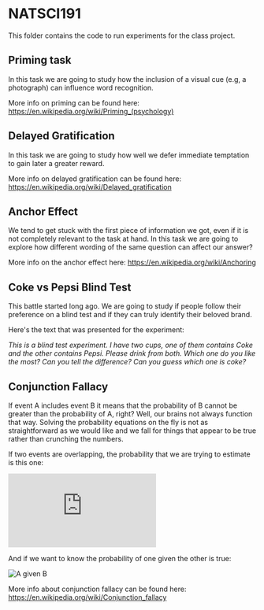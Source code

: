 # NATSCI191

This folder contains the code to run experiments for the class project.


## Priming task

In this task we are going to study how the inclusion of a visual cue (e.g, a photograph) can influence word recognition.  

More info on priming can be found here: https://en.wikipedia.org/wiki/Priming_(psychology)

## Delayed Gratification

In this task we are going to study how well we defer immediate temptation to gain later a greater reward.  

More info on delayed gratification can be found here:
https://en.wikipedia.org/wiki/Delayed_gratification

## Anchor Effect

We tend to get stuck with the first piece of information we got, even if it is not completely relevant to the task at hand. In this task we are going to explore how different wording of the same question can affect our answer?

More info on the anchor effect here:
https://en.wikipedia.org/wiki/Anchoring

## Coke vs Pepsi Blind Test

This battle started long ago. We are going to study if people follow their preference on a blind test and if they can truly identify their beloved brand.

Here's the text that was presented for the experiment:  

*This is a blind test experiment.*
*I have two cups, one of them contains Coke and the other contains Pepsi.* 
*Please drink from both.*
*Which one do you like the most?*
*Can you tell the difference?*
*Can you guess which one is coke?* 

## Conjunction Fallacy

If event A includes event B it means that the probability of B cannot be greater than the probability of A, right? Well, our brains not always function that way. Solving the probability equations on the fly is not as straightforward as we would like and we fall for things that appear to be true rather than crunching the numbers.

If two events are overlapping, the probability that we are trying to estimate is this one:

![Intersection prob](http://latex.codecogs.com/png.latex?%5Cdpi%7B150%7D%20%5Clarge%20P%28A%5Ccap%20B%29%20%5Cquad%20%3D%20%5Cquad%20P%28A%29%20*%20P%28B%7CA%29)

And if we want to know the probability of one given the other is true:

![A given B](https://wikimedia.org/api/rest_v1/media/math/render/svg/c7f0ff7bcd50dd11514f9f02b1273dab360a4cef)

More info about conjunction fallacy can be found here:
https://en.wikipedia.org/wiki/Conjunction_fallacy
